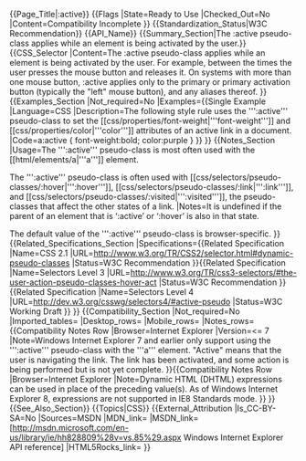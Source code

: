{{Page_Title|&#58;active}}
{{Flags
|State=Ready to Use
|Checked_Out=No
|Content=Compatibility Incomplete
}}
{{Standardization_Status|W3C Recommendation}}
{{API_Name}}
{{Summary_Section|The :active pseudo-class applies while an element is being activated by the user.}}
{{CSS_Selector
|Content=The :active pseudo-class applies while an element is being activated by the user. For example, between the times the user presses the mouse button and releases it. On systems with more than one mouse button, :active applies only to the primary or primary activation button (typically the "left" mouse button), and any aliases thereof.
}}
{{Examples_Section
|Not_required=No
|Examples={{Single Example
|Language=CSS
|Description=The following style rule uses the ''':active''' pseudo-class to set the [[css/properties/font-weight|'''font-weight''']] and [[css/properties/color|'''color''']] attributes of an active link in a document.
|Code=a:active { font-weight:bold; color:purple }
}}
}}
{{Notes_Section
|Usage=The ''':active''' pseudo-class is most often used with the [[html/elements/a|'''a''']] element.

The ''':active''' pseudo-class is often used with [[css/selectors/pseudo-classes/:hover|''':hover''']], [[css/selectors/pseudo-classes/:link|''':link''']], and [[css/selectors/pseudo-classes/:visited|''':visited''']], the pseudo-classes that affect the other states of a link.
|Notes=It is undefined if the parent of an element that is ‘:active’ or ‘:hover’ is also in that state. 

The default value of the ''':active''' pseudo-class is browser-specific.
}}
{{Related_Specifications_Section
|Specifications={{Related Specification
|Name=CSS 2.1
|URL=http://www.w3.org/TR/CSS2/selector.html#dynamic-pseudo-classes
|Status=W3C Recommendation
}}{{Related Specification
|Name=Selectors Level 3
|URL=http://www.w3.org/TR/css3-selectors/#the-user-action-pseudo-classes-hover-act
|Status=W3C Recommendation
}}{{Related Specification
|Name=Selectors Level 4
|URL=http://dev.w3.org/csswg/selectors4/#active-pseudo
|Status=W3C Working Draft
}}
}}
{{Compatibility_Section
|Not_required=No
|Imported_tables=
|Desktop_rows=
|Mobile_rows=
|Notes_rows={{Compatibility Notes Row
|Browser=Internet Explorer
|Version=<= 7
|Note=Windows Internet Explorer 7 and earlier only support using the ''':active''' pseudo-class with the '''a''' element. "Active" means that the user is navigating the link.  The link has been activated, and some action is being performed but is not yet complete.
}}{{Compatibility Notes Row
|Browser=Internet Explorer
|Note=Dynamic HTML (DHTML) expressions can be used in place of the preceding value(s). As of Windows Internet Explorer 8, expressions are not supported in IE8 Standards mode.
}}
}}
{{See_Also_Section}}
{{Topics|CSS}}
{{External_Attribution
|Is_CC-BY-SA=No
|Sources=MSDN
|MDN_link=
|MSDN_link=[http://msdn.microsoft.com/en-us/library/ie/hh828809%28v=vs.85%29.aspx Windows Internet Explorer API reference]
|HTML5Rocks_link=
}}